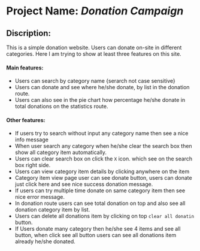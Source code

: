 # Project Name: **_Donation Campaign_**

## Discription:

This is a simple donation website. Users can donate on-site in different categories. Here I am trying to show at least three features on this site.

#### Main features:

- Users can search by category name {serarch not case sensitive}
- Users can donate and see where he/she donate, by list in the donation route.
- Users can also see in the pie chart how percentage he/she donate in total donations on the statistics route.

#### Other features:

- If users try to search without input any category name then see a nice info message
- When user search any category when he/she clear the search box then show all category item automatically.
- Users can clear search box on click the `X` icon. which see on the search box right side.
- Users can view category item details by clicking anywhere on the item
- Category item view page user can see donate button, users can donate just click here and see nice success donation message.
- If users can try multiple time donate on same category item then see nice error message.
- In donation route users can see total donation on top and also see all donation category item by list.
- Users can delete all donations item by clicking on top `clear all donatin` button.
- If Users donate many category then he/she see 4 items and see all button, when click see all button users can see all donations item already he/she donated.
